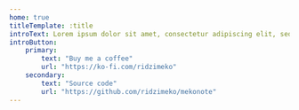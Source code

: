 ```yaml
---
home: true
titleTemplate: :title
introText: Lorem ipsum dolor sit amet, consectetur adipiscing elit, sed do eiusmod tempor incididunt ut labore et dolore magna aliqua. Ut enim ad minim veniam, quis nostrud exercitation ullamco laboris nisi ut aliquip ex ea commodo consequat. Duis aute irure dolor in reprehenderit in voluptate velit esse cillum dolore eu fugiat nulla pariatur. Excepteur sint occaecat cupidatat non proident, sunt in culpa qui officia deserunt mollit anim id est laborum.
introButton: 
    primary: 
        text: "Buy me a coffee"
        url: "https://ko-fi.com/ridzimeko"
    secondary:
        text: "Source code"
        url: "https://github.com/ridzimeko/mekonote"
---
```

